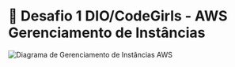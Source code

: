 # 🚀 Desafio 1 DIO/CodeGirls - AWS Gerenciamento de Instâncias

![Diagrama de Gerenciamento de Instâncias AWS](images/gerenciandoInstancias.png)
